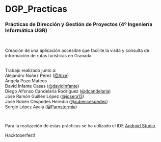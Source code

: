 # DGP_Practicas
### Prácticas de Dirección y Gestión de Proyectos (4º Ingeniería Informática UGR)

<br/>
<dl>

Creación de una aplicación accesible que facilite la visita y consulta de información de rutas turísticas en Granada.

</br>
  
<dt> Trabajo realizado junto a: </dt>
Alejandro Núñez Pérez (<a href="https://github.com/Alxe">@Alxe</a>)
<BR>
Ángela Pozo Mateos
<BR>
David Infante Casas (<a href="https://github.com/davidinfante">@davidinfante</a>)
<BR>
Diego Alfonso Candelaria Rodríguez (<a href="https://github.com/dcandelaria">@dcandelaria</a>)
<BR>
José Ramón Guillén López (<a href="https://github.com/josera13">@josera13</a>)
<BR>
José Rubén Céspedes Heredia (<a href="https://github.com/rubencespedes">@rubencespedes</a>)
<BR>
Sergio López Ayala (<a href="https://github.com/Parnstermia">@Parnstermia</a>)
</dl>
  
</br>

Para la realización de estas prácticas se ha utilizado el IDE <a href="https://developer.android.com/studio/?hl=es-419">Android Studio</a>.
</dl>

Hacktoberfest!